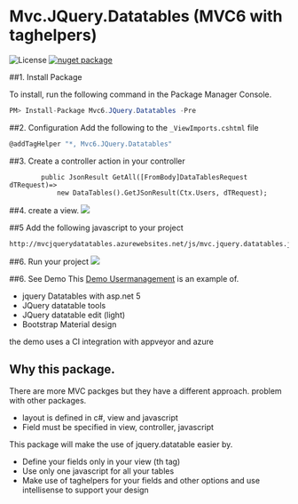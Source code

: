 # Mvc.JQuery.Datatables (MVC6 with taghelpers)

![License](https://img.shields.io/badge/license-MIT-blue.svg) [![nuget package](https://img.shields.io/badge/nuget-beta7-yellow.svg)](https://www.nuget.org/packages/Mvc6.JQuery.Datatables)


##1. Install Package

To install, run the following command in the Package Manager Console.

```csharp
PM> Install-Package Mvc6.JQuery.Datatables -Pre
```
##2. Configuration
Add the following to the `_ViewImports.cshtml` file

```csharp
@addTagHelper "*, Mvc6.JQuery.Datatables"
```

##3. Create a controller action in your controller 
```
        public JsonResult GetAll([FromBody]DataTablesRequest dTRequest)=>
            new DataTables().GetJSonResult(Ctx.Users, dTRequest);
```

##4. create a view.
![](http://snag.gy/10cQg.jpg)


##5 Add the following javascript to your project
```
http://mvcjquerydatatables.azurewebsites.net/js/mvc.jquery.datatables.js
```
##6. Run your project
![](http://snag.gy/aETVt.jpg)

##6. See Demo
This [Demo Usermanagement](http://mvcjquerydatatables.azurewebsites.net) is an example of.
* jquery Datatables with asp.net 5
* JQuery datatable tools
* JQuery datatable edit (light)
* Bootstrap Material design

the demo uses a CI integration with appveyor and azure


## Why this package.
There are more MVC packges but they have a different approach.
problem with other packages.
* layout is defined in c#, view and javascript
* Field must be specified in view, controller, javascript

This package will make the use of jquery.datatable easier by.
* Define your fields only in your view (th tag)
* Use only one javascript for all your tables
* Make use of taghelpers for your fields and other options and use intellisense to support your design

